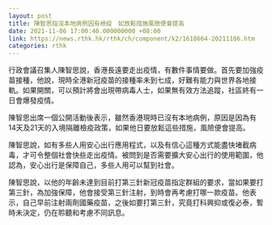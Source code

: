 ```yaml
---
layout: post
title: 陳智思指沒本地病例因有檢疫　如放鬆措施風險便會提高
date: 2021-11-06 17:00:40.000000000 +08:00
link: https://news.rthk.hk/rthk/ch/component/k2/1618664-20211106.htm
categories: rthk
---
```


行政會議召集人陳智思說，香港長遠要走出疫情，有數件事情要做。首先要加強疫苗接種，他說，現時全港新冠疫苗的接種率未到七成，好難有能力與世界各地接軌。如果開關，可以預計將會出現帶病毒人士，如果無有效方法追蹤，社區終有一日會爆發疫情。

陳智思出席一個公開活動後表示，雖然香港現時已沒有本地病例，原因是因為有14天及21天的入境隔離檢疫政策，如果他日要放鬆這些措施，風險便會提高。

陳智思說，如有多些人用安心出行應用程式，以及有信心這種方式能盡快堵截病毒，才可令整個社會快些走出疫情。被問到是否需要擴大安心出行的使用範圍，他認為，安心出行是保障自己，多些人用可以幫到社會。

陳智思說，以他的年齡未達到目前打第三針新冠疫苗指定群組的要求，當如果要打第三針，為加強保障，他會接受第三針注射，到時會再考慮打哪一款疫苗。他表示，自己早前注射兩劑國藥疫苗，之後如要打第三針，究竟打科興抑或復必泰，暫時未決定，仍在聆聽和考慮不同訊息。
